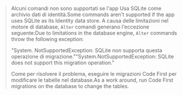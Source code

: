 > <span data-ttu-id="899e4-101">Alcuni comandi non sono supportati se l'app Usa SQLite come archivio dati di identità.</span><span class="sxs-lookup"><span data-stu-id="899e4-101">Some commands aren't supported if the app uses SQLite as its Identity data store.</span></span> <span data-ttu-id="899e4-102">A causa delle limitazioni nel motore di database, `Alter` comandi generano l'eccezione seguente:</span><span class="sxs-lookup"><span data-stu-id="899e4-102">Due to limitations in the database engine, `Alter` commands throw the following exception:</span></span>
>
> <span data-ttu-id="899e4-103">"System. NotSupportedException: SQLite non supporta questa operazione di migrazione."</span><span class="sxs-lookup"><span data-stu-id="899e4-103">"System.NotSupportedException: SQLite does not support this migration operation."</span></span> 
>
> <span data-ttu-id="899e4-104">Come per risolvere il problema, eseguire le migrazioni Code First per modificare le tabelle nel database.</span><span class="sxs-lookup"><span data-stu-id="899e4-104">As a work around, run Code First migrations on the database to change the tables.</span></span>
